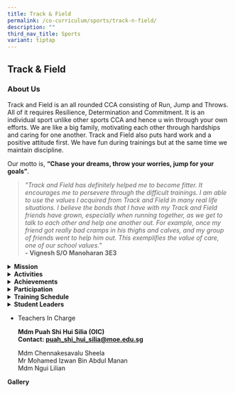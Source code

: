 ```yaml
---
title: Track & Field
permalink: /co-curriculum/sports/track-n-field/
description: ""
third_nav_title: Sports
variant: tiptap
---
```

<h2>Track &amp; Field</h2>
<h3>About Us</h3>
<p>Track and Field is an all rounded CCA consisting of Run, Jump and Throws.
All of it requires Resilience, Determination and Commitment. It is an individual
sport unlike other sports CCA and hence u win through your own efforts.
We are like a big family, motivating each other through hardships and caring
for one another. Track and Field also puts hard work and a positive attitude
first. We have fun during trainings but at the same time we maintain discipline.&nbsp;</p>
<p>Our motto is,&nbsp;<strong>“Chase your dreams, throw your worries, jump for your goals”</strong>.&nbsp;</p>
<blockquote>
<p><em>"Track and Field has definitely helped me to become fitter. It encourages me to persevere through the difficult trainings. I am able to use the values I acquired from Track and Field in many real life situations. I believe the bonds that I have with my Track and Field friends have grown, especially when running together, as we get to talk to each other and help one another out. For example, once my friend got really bad cramps in his thighs and calves, and my group of friends went to help him out. This exemplifies the value of care, one of our school values."</em>
<br><strong>- Vignesh S/O Manoharan 3E3</strong>
</p>
</blockquote>
<div data-type="detailGroup" class="isomer-accordion-group isomer-accordion isomer-accordion-white">
<details class="isomer-details">
<summary><strong>Mission</strong>
</summary>
<div data-type="detailsContent" class="isomer-details-content">
<p>Based on our motto “Chase your dreams, throw your worries, jump for your
goals”, we nurture our athletes to always dream big and persevere through
challenges so as to achieve their goals.</p>
</div>
</details>
</div>
<div data-type="detailGroup" class="isomer-accordion-group isomer-accordion isomer-accordion-white">
<details class="isomer-details">
<summary><strong>Activities</strong>
</summary>
<div data-type="detailsContent" class="isomer-details-content">
<p>The determination of the track and field members during the Nationals
Track and Field Finals was electrifying. The AI Track and Field team did
the school proud by qualifying as one of the top 8 finalists! They stayed
focused amidst the shouts from the boisterous crowd that was trying to
outdo one another with their cheers to set the track ablaze. Their tenacity
could be felt right up the stands, where the team cheered them on with
all their might.</p>
<p>This sense of camaraderie would not have been possible if not for the
student-led camps, which not only focused on preparation for the Nationals,
but also focused on team building. Often known as an individual sport,
the students never let their individual goals get in the way of building
great friendships. They would support each other’s races by cheering for
them, even on the days where they did not have any events. They would also
form study groups and this transcended streams, cementing their friendship.</p>
<p>May the AI School Flag continue to fly proudly!&nbsp;</p>
</div>
</details>
</div>
<div data-type="detailGroup" class="isomer-accordion-group isomer-accordion isomer-accordion-white">
<details class="isomer-details">
<summary><strong>Achievements</strong>
</summary>
<div data-type="detailsContent" class="isomer-details-content">
<p><strong><u>2024</u></strong>
</p>
<p><strong>Individual events&nbsp;</strong>
</p>
<p>Semi-Finals for B Division Girls [100m]</p>
<p><strong>- Eva Chia of 3 Resilience</strong>
</p>
<p>Semi-Finals for B Division Boys [400m]</p>
<p><strong>- Ryan Suffian of 3 Steadfastness&nbsp;</strong>
</p>
<p>Semi-Finals for C Division Boys [100m]</p>
<p><strong>- ⁠Ethan Mark of 2 Gratitude&nbsp;</strong>
</p>
<p>
<br>
</p>
<p><strong>Relay Events 4x100m Relay&nbsp;</strong>
</p>
<p>Semi-Finals for B Division Girls&nbsp;</p>
<table style="minWidth: 50px">
<colgroup>
<col>
<col>
</colgroup>
<tbody>
<tr>
<td rowspan="1" colspan="1">
<p><strong>CHUA XIN HUI RAYANNE</strong>
</p>
</td>
<td rowspan="1" colspan="1">
<p><strong>S3-EX</strong>
</p>
</td>
</tr>
<tr>
<td rowspan="1" colspan="1">
<p><strong>KENDRA GOMEZ</strong>
</p>
</td>
<td rowspan="1" colspan="1">
<p><strong>S4-CA</strong>
</p>
</td>
</tr>
<tr>
<td rowspan="1" colspan="1">
<p><strong>LEE KAI QI</strong>
</p>
</td>
<td rowspan="1" colspan="1">
<p><strong>S3-RE</strong>
</p>
</td>
</tr>
<tr>
<td rowspan="1" colspan="1">
<p><strong>PUTRI QATRUNNADA BIVI BINTE TARMIZI KHAN</strong>
</p>
</td>
<td rowspan="1" colspan="1">
<p><strong>S4-GR</strong>
</p>
</td>
</tr>
<tr>
<td rowspan="1" colspan="1">
<p><strong>SHEN JUN AN</strong>
</p>
</td>
<td rowspan="1" colspan="1">
<p><strong>S4-ST</strong>
</p>
</td>
</tr>
</tbody>
</table>
<p>
<br>
</p>
<p>Semi-Finals for B Division Boys&nbsp;</p>
<table style="minWidth: 50px">
<colgroup>
<col>
<col>
</colgroup>
<tbody>
<tr>
<td rowspan="1" colspan="1">
<p><strong>CHOO YEE WEI (ZHU YIWEI)</strong>
</p>
</td>
<td rowspan="1" colspan="1">
<p><strong>S3-RE</strong>
</p>
</td>
</tr>
<tr>
<td rowspan="1" colspan="1">
<p><strong>ILHAN FAHEEM BIN ZAINAL ABIDIN</strong>
</p>
</td>
<td rowspan="1" colspan="1">
<p><strong>S5-EX</strong>
</p>
</td>
</tr>
<tr>
<td rowspan="1" colspan="1">
<p><strong>RAJA DARRIN ARYANO BIN RAJA MUHAMMAD KHABIR</strong>
</p>
</td>
<td rowspan="1" colspan="1">
<p><strong>S4-RE</strong>
</p>
</td>
</tr>
<tr>
<td rowspan="1" colspan="1">
<p><strong>REEVE WONG ZHEN XUAN</strong>
</p>
</td>
<td rowspan="1" colspan="1">
<p><strong>S5-EX</strong>
</p>
</td>
</tr>
<tr>
<td rowspan="1" colspan="1">
<p><strong>RYAN SUFFIEAN BIN ROHAIZAT</strong>
</p>
</td>
<td rowspan="1" colspan="1">
<p><strong>S3-ST</strong>
</p>
</td>
</tr>
<tr>
<td rowspan="1" colspan="1">
<p><strong>TAJUL ZAHIRULHAQ BIN ESFAN RIZAL</strong>
</p>
</td>
<td rowspan="1" colspan="1">
<p><strong>S4-EX</strong>
</p>
</td>
</tr>
</tbody>
</table>
<p>
<br>
</p>
<p>Semi-Finals for C Division Girls&nbsp;</p>
<table style="minWidth: 50px">
<colgroup>
<col>
<col>
</colgroup>
<tbody>
<tr>
<td rowspan="1" colspan="1">
<p><strong>AURA MYSHA BINTE AZMI</strong>
</p>
</td>
<td rowspan="1" colspan="1">
<p><strong>S2-GR</strong>
</p>
</td>
</tr>
<tr>
<td rowspan="1" colspan="1">
<p><strong>NADYA NILOUFAR BINTE RAMZDAN</strong>
</p>
</td>
<td rowspan="1" colspan="1">
<p><strong>S2-CA</strong>
</p>
</td>
</tr>
<tr>
<td rowspan="1" colspan="1">
<p><strong>NUR ELLY NATRISSYA BINTE ABDULLAH</strong>
</p>
</td>
<td rowspan="1" colspan="1">
<p><strong>S1-CO</strong>
</p>
</td>
</tr>
<tr>
<td rowspan="1" colspan="1">
<p><strong>RAEANNE SOH YI XIN</strong>
</p>
</td>
<td rowspan="1" colspan="1">
<p><strong>S1-ST</strong>
</p>
</td>
</tr>
</tbody>
</table>
<p>
<br>
</p>
<p>Semi-Finals for C Division Boys&nbsp;</p>
<table style="minWidth: 50px">
<colgroup>
<col>
<col>
</colgroup>
<tbody>
<tr>
<td rowspan="1" colspan="1">
<p><strong>ELFIE SHAQRY BIN MUHAMMAD NIN SULAIMAN</strong>
</p>
</td>
<td rowspan="1" colspan="1">
<p><strong>S2-EX</strong>
</p>
</td>
</tr>
<tr>
<td rowspan="1" colspan="1">
<p><strong>ETHAN MARK ALDECOA UGTO</strong>
</p>
</td>
<td rowspan="1" colspan="1">
<p><strong>S2-GR</strong>
</p>
</td>
</tr>
<tr>
<td rowspan="1" colspan="1">
<p><strong>GIDEON WONG ZHENG JIE</strong>
</p>
</td>
<td rowspan="1" colspan="1">
<p><strong>S2-CA</strong>
</p>
</td>
</tr>
<tr>
<td rowspan="1" colspan="1">
<p><strong>JAYDEN POH (FU JINGTENG)</strong>
</p>
</td>
<td rowspan="1" colspan="1">
<p><strong>S2-CO</strong>
</p>
</td>
</tr>
<tr>
<td rowspan="1" colspan="1">
<p><strong>RABAGO GIO RAPHAEL FAELDOG</strong>
</p>
</td>
<td rowspan="1" colspan="1">
<p><strong>S2-EX</strong>
</p>
</td>
</tr>
<tr>
<td rowspan="1" colspan="1">
<p><strong>RAYNER KAY ZHEN YONG</strong>
</p>
</td>
<td rowspan="1" colspan="1">
<p><strong>S2-SE</strong>
</p>
</td>
</tr>
</tbody>
</table>
<p></p>
<p><strong><u>2023</u></strong>
</p>
<p><strong>Qualify for Semi finals relay:<br></strong>4 x 100m C Boys
<br>
</p>
<ul data-tight="true" class="tight">
<li>
<p>Ryan Suffiean Bin Rohaizat</p>
</li>
<li>
<p>Rabago Gio Raphael Faeldog</p>
</li>
<li>
<p>Choo Yee Wei (Zhu Yiwei)</p>
</li>
<li>
<p>Elfie Shaqry Bin Muhammad Nin Sulaiman</p>
</li>
</ul>
<p>4 x 100m B Boys
<br>
</p>
<ul data-tight="true" class="tight">
<li>
<p>Tang Zhijie Nicholas</p>
</li>
<li>
<p>Chia Tian Le</p>
</li>
<li>
<p>Ang Wei Siang Jeffrey</p>
</li>
<li>
<p>Ilhan Faheem Bin Zainal Abidin</p>
</li>
</ul>
<p></p>
<p>4 x 100m B Girls
<br>
</p>
<ul data-tight="true" class="tight">
<li>
<p>Alyssa Binte Yazid</p>
</li>
<li>
<p>Illya Sufiya Binte Ramzdan</p>
</li>
<li>
<p>Herlynn Iszura Binte Imran</p>
</li>
<li>
<p>Bellelyn Ong</p>
</li>
</ul>
<p></p>
<p><strong>Qualify for 100m semi finals and finals (C Div Boy)</strong>
<br>Choo Yee Wei (Zhu Yiwei)</p>
<p><strong>Qualify for 200m semi finals and finals (C Div Girl): 2nd</strong>
<br>Eva Chia Yi Hui (Xie Yihui)</p>
<p><strong>Qualify for 400m semi finals and finals (C Div Girl): 1st</strong>
<br>Eva Chia Yi Hui (Xie Yihui)</p>
<p></p>
<p><strong><u>2022</u></strong>
</p>
<p><strong>Individual Events<br></strong>EVA CHIA YI HUI 1E2
<br>- Finalist for 200m 'C' Division Girls, 8th position
<br>KENDRA GOMEZ 2N1
<br>- Finalist for Shotput for 'C' Division Girls, 5th position</p>
<p><strong>Relay Events 4 x 100 m Relay<br></strong>-Semi-Finals for 'C'
Division Girls
<br>1. SHEN JUN AN 2E1
<br>2. PUTRI QATRUNNADA BIVI BINTE TARMIZI KHAN 2T2
<br>3. JALENE POON SI HAN 1E3
<br>4. EMIRA NDREU 1N2
<br>5. QISTINA INSYIRAH BINTE MOHAMAD HUMADILLA 2N1
<br>
</p>
<p><strong>Relay Events 4 x 100 m Relay</strong>
<br>- Semi-Finals for 'B' Division Girls
<br>1. ALAINA NUR EZRI BINTE ZAINAL 4E3
<br>2. NUR RAZEENA BINTE ABDUL MALIK 4E3
<br>3. BELLELYN ONG 3E2
<br>4. HERLYNN ISZURA BINTE IMRAN 3N1
<br>5. ILLYA SUFIYA BINTE RAMZDAN 3T2
<br>6. PEDDI GREESHMA 4E1
<br>
</p>
</div>
</details>
</div>
<div data-type="detailGroup" class="isomer-accordion-group isomer-accordion isomer-accordion-white">
<details class="isomer-details">
<summary><strong>Participation</strong>
</summary>
<div data-type="detailsContent" class="isomer-details-content">
<ul data-tight="true" class="tight">
<li>
<p>Singapore Athletics Track and Field Series 1, 2 and 3</p>
</li>
<li>
<p>Singapore Press Holdings (SPH) Schools Relay Championships 2018</p>
</li>
<li>
<p>Singapore U18/U20 Athletics Championships</p>
</li>
<li>
<p>Nationals Cross Country</p>
</li>
<li>
<p>Nationals Track and Field</p>
</li>
</ul>
</div>
</details>
</div>
<div data-type="detailGroup" class="isomer-accordion-group isomer-accordion isomer-accordion-white">
<details class="isomer-details">
<summary><strong>Training Schedule</strong>
</summary>
<div data-type="detailsContent" class="isomer-details-content">
<p><strong>Wednesday<br></strong>3.30 pm - 5.30 pm at Yishun Stadium</p>
<p><strong>Friday<br></strong>2.00 pm - 4.00 pm at Yishun Stadium</p>
</div>
</details>
</div>
<div data-type="detailGroup" class="isomer-accordion-group isomer-accordion isomer-accordion-white">
<details class="isomer-details">
<summary><strong>Student Leaders</strong>
</summary>
<div data-type="detailsContent" class="isomer-details-content">
<p><strong>Captain</strong>
<br>JALENE POON SI HAN (S3-RE)</p>
<p></p>
<p><strong>Vice-Captain (Training)<br></strong>ALOYSIUS TAN GUAN ZHI (S3-RE)</p>
<p></p>
<p><strong>Vice-Captain (Discipline)</strong>
<br>EMIRA NDREU (S3-SE)</p>
<p></p>
<p><strong>Vice-Captain (Logistic)</strong>
<br>YONG RUI LANG ETHAN (S3-IN)</p>
<p></p>
<p><strong>Vice-Captain (PSL)</strong>
<br>LEE KAI QI (S3-RE)</p>
<p></p>
<p><strong>Vice-Captain (Farewell)</strong>
<br>TAN SI EN (S3-ST)</p>
</div>
</details>
</div>
<ul>
<li>
<p>Teachers In Charge</p>
<p><strong>Mdm Puah Shi Hui Silia&nbsp;(OIC)<br>Contact:&nbsp;<a href="mailto:puah_shi_hui_silia@moe.edu.sg" rel="noopener noreferrer nofollow" target="">puah_shi_hui_silia@moe.edu.sg</a></strong>
</p>
<p>Mdm Chennakesavalu Sheela
<br>Mr Mohamed Izwan Bin Abdul Manan
<br>Mdm Ngui Lilian</p>
</li>
</ul>
<p><strong>Gallery</strong>
</p>
<p></p>